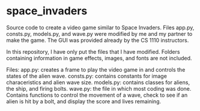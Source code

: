 # space_invaders
Source code to create a video game similar to Space Invaders. Files app.py, consts.py, models.py, and wave.py were modified by me and my partner to make the game. The GUI was provided already by the CS 1110 instructors. 

In this repository, I have only put the files that I have modified. Folders containing information in game effects, images, and fonts are not included.

Files:
app.py: creates a frame to play the video game in and controls the states of the alien wave.
consts.py: contains constants for image characeristics and alien wave size.
models.py: contains classes for aliens, the ship, and firing bolts.
wave.py: the file in which most coding was done. Contains functions to control the movement of a wave, check to see if an alien is hit by a bolt, and display the score and lives remaining.
